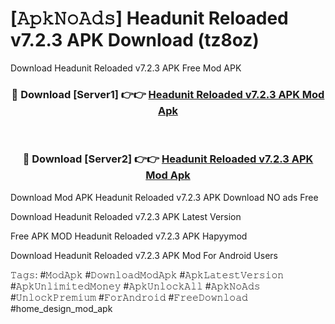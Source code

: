 # [𝙰𝚙𝚔𝙽𝚘𝙰𝚍𝚜] Headunit Reloaded v7.2.3 APK  Download (tz8oz)
Download Headunit Reloaded v7.2.3 APK  Free Mod APK

<div align="center">
<h3>🔴 Download [Server1] 👉👉 <a href="https://apkcomod.com?title=Headunit_Reloaded_v7.2.3_APK_">Headunit Reloaded v7.2.3 APK  Mod Apk</a></h3><br>

<h3>🔴 Download [Server2] 👉👉 <a href="https://apkcomod.com?title=Headunit_Reloaded_v7.2.3_APK_">Headunit Reloaded v7.2.3 APK  Mod Apk</a></h3>
</div>


 Download Mod APK Headunit Reloaded v7.2.3 APK  Download NO ads Free

Download Headunit Reloaded v7.2.3 APK  Latest Version

Free APK MOD Headunit Reloaded v7.2.3 APK  Hapyymod

Download Headunit Reloaded v7.2.3 APK  Mod For Android Users

𝚃𝚊𝚐𝚜: #𝙼𝚘𝚍𝙰𝚙𝚔 #𝙳𝚘𝚠𝚗𝚕𝚘𝚊𝚍𝙼𝚘𝚍𝙰𝚙𝚔 #𝙰𝚙𝚔𝙻𝚊𝚝𝚎𝚜𝚝𝚅𝚎𝚛𝚜𝚒𝚘𝚗 #𝙰𝚙𝚔𝚄𝚗𝚕𝚒𝚖𝚒𝚝𝚎𝚍𝙼𝚘𝚗𝚎𝚢 #𝙰𝚙𝚔𝚄𝚗𝚕𝚘𝚌𝚔𝙰𝚕𝚕 #𝙰𝚙𝚔𝙽𝚘𝙰𝚍𝚜 #𝚄𝚗𝚕𝚘𝚌𝚔𝙿𝚛𝚎𝚖𝚒𝚞𝚖 #𝙵𝚘𝚛𝙰𝚗𝚍𝚛𝚘𝚒𝚍 #𝙵𝚛𝚎𝚎𝙳𝚘𝚠𝚗𝚕𝚘𝚊𝚍 #home_design_mod_apk